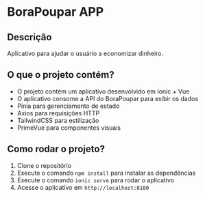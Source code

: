 # BoraPoupar APP

## Descrição

Aplicativo para ajudar o usuário a economizar dinheiro.

## O que o projeto contém?

- O projeto contém um aplicativo desenvolvido em Ionic + Vue
- O aplicativo consome a API do BoraPoupar para exibir os dados
- Pinia para gerenciamento de estado
- Axios para requisições HTTP
- TailwindCSS para estilização
- PrimeVue para componentes visuais

## Como rodar o projeto?

1. Clone o repositório
2. Execute o comando `npm install` para instalar as dependências
3. Execute o comando `ionic serve` para rodar o aplicativo
4. Acesse o aplicativo em `http://localhost:8100`

